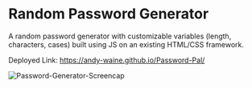 # Random Password Generator

A random password generator with customizable variables (length, characters, cases) built using JS on an existing HTML/CSS framework.

Deployed Link: https://andy-waine.github.io/Password-Pal/

![Password-Generator-Screencap](https://user-images.githubusercontent.com/88730354/132996008-653f6d9b-4a2e-45d8-85f2-b61ba4b8b5ce.PNG)
